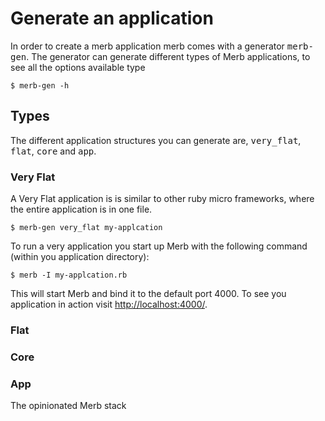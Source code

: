 # Generate an application
In order to create a merb application merb comes with a generator <tt>merb-gen</tt>.
The generator can generate different types of Merb applications, to see all the options available type

    $ merb-gen -h
## Types
The different application structures you can generate are, <tt>very_flat</tt>, <tt>flat</tt>, <tt>core</tt> and <tt>app</tt>.

### Very Flat
A Very Flat application is is similar to other ruby micro frameworks, where the entire application is in one file. 

    $ merb-gen very_flat my-applcation
    
To run a very application you start up Merb with the following command (within you application directory):

    $ merb -I my-applcation.rb
    
This will start Merb and bind it to the default port 4000. To see you application in action visit [http://localhost:4000/](http://localhost:4000/). 

### Flat


### Core


### App
The opinionated Merb stack